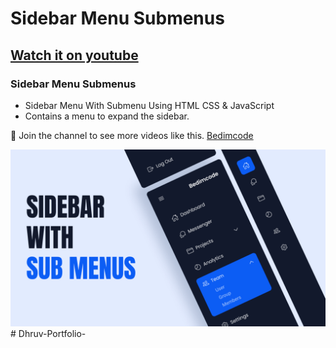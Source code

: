 # Sidebar Menu Submenus
## [Watch it on youtube](https://youtu.be/8tSbE3X29kQ)
### Sidebar Menu Submenus

- Sidebar Menu With Submenu Using HTML CSS & JavaScript
- Contains a menu to expand the sidebar.

💙 Join the channel to see more videos like this. [Bedimcode](https://www.youtube.com/@Bedimcode)

![preview img](/preview.png)
#   D h r u v - P o r t f o l i o - 
 
 